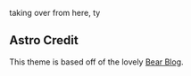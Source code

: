 taking over from here, ty

## Astro Credit

This theme is based off of the lovely [Bear Blog](https://github.com/HermanMartinus/bearblog/).
